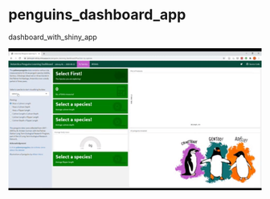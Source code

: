 # penguins_dashboard_app
dashboard_with_shiny_app

<img src="PenguinsDashboardDemo.gif" width ="800">
